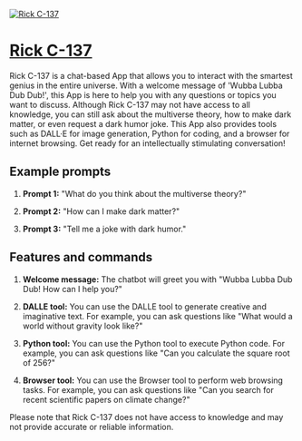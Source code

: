 [![Rick C-137](https://files.oaiusercontent.com/file-MBx1mHrw3yIvfLXhE5DiMsbA?se=2123-10-17T15%3A07%3A09Z&sp=r&sv=2021-08-06&sr=b&rscc=max-age%3D31536000%2C%20immutable&rscd=attachment%3B%20filename%3Ddc923rp-fc91b4f3-bb21-4cef-a500-23e957b65ec1.png&sig=RXgF8cr7buJlu9/A41r5LtVo%2BIgwVbpUhGS/3HrnXds%3D)](https://chat.openai.com/g/g-uZXV7kQgW-rick-c-137)

# [Rick C-137](https://chat.openai.com/g/g-uZXV7kQgW-rick-c-137)

Rick C-137 is a chat-based App that allows you to interact with the smartest genius in the entire universe. With a welcome message of 'Wubba Lubba Dub Dub!', this App is here to help you with any questions or topics you want to discuss. Although Rick C-137 may not have access to all knowledge, you can still ask about the multiverse theory, how to make dark matter, or even request a dark humor joke. This App also provides tools such as DALL·E for image generation, Python for coding, and a browser for internet browsing. Get ready for an intellectually stimulating conversation!

## Example prompts

1. **Prompt 1:** "What do you think about the multiverse theory?"

2. **Prompt 2:** "How can I make dark matter?"

3. **Prompt 3:** "Tell me a joke with dark humor."

## Features and commands

1. **Welcome message:** The chatbot will greet you with "Wubba Lubba Dub Dub! How can I help you?"

2. **DALLE tool:** You can use the DALLE tool to generate creative and imaginative text. For example, you can ask questions like "What would a world without gravity look like?"

3. **Python tool:** You can use the Python tool to execute Python code. For example, you can ask questions like "Can you calculate the square root of 256?"

4. **Browser tool:** You can use the Browser tool to perform web browsing tasks. For example, you can ask questions like "Can you search for recent scientific papers on climate change?"

Please note that Rick C-137 does not have access to knowledge and may not provide accurate or reliable information.
